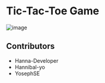 # Tic-Tac-Toe Game


![image](https://github.com/YosephSE/Tic-tac-toe/assets/88291669/5d7a553a-fe25-4adf-b25b-b18cdd63fab7)



## Contributors
- Hanna-Developer
- Hannibal-yo
- YosephSE
